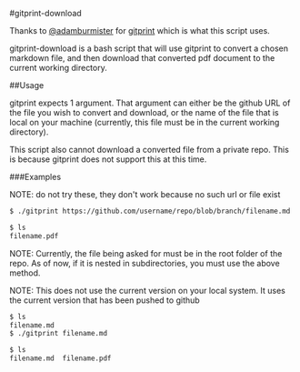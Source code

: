 #gitprint-download

Thanks to [@adamburmister](https://github.com/adamburmister) for [gitprint](https://github.com/adamburmister/gitprint.com)
which is what this script uses.

gitprint-download is a bash script that will use gitprint to convert a chosen
markdown file, and then download that converted pdf document to the current
working directory.

##Usage

gitprint expects 1 argument. That argument can either be the github URL of the
file you wish to convert and download, or the name of the file that is local on
your machine (currently, this file must be in the current working directory).

This script also cannot download a converted file from a private repo. This is
because gitprint does not support this at this time.

###Examples

NOTE: do not try these, they don't work because no such url or file exist


```bash
$ ./gitprint https://github.com/username/repo/blob/branch/filename.md

$ ls
filename.pdf
```

NOTE: Currently, the file being asked for must be in the root folder of the
repo. As of now, if it is nested in subdirectories, you must use the above
method.

NOTE: This does not use the current version on your local system. It uses the
current version that has been pushed to github

```bash
$ ls
filename.md
$ ./gitprint filename.md

$ ls
filename.md  filename.pdf
```

